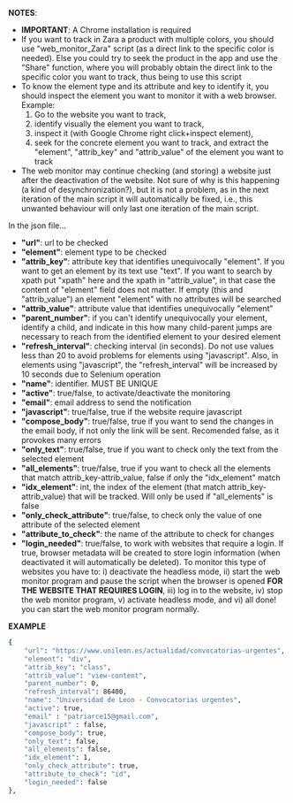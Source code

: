 **NOTES**: 
* **IMPORTANT**: A Chrome installation is required
* If you want to track in Zara a product with multiple colors, you should use "web_monitor_Zara" script (as a direct link to the specific color is needed). Else you could try to seek the product in the app and use the "Share" function, where you will probably obtain the direct link to the specific color you want to track, thus being to use this script
* To know the element type and its attribute and key to identify it, you should inspect the element you want to monitor it with a web browser. Example: 
     1) Go to the website you want to track, 
     2) identify visually the element you want to track, 
     3) inspect it (with Google Chrome right click+inspect element), 
     4) seek for the concrete element you want to track, and extract the "element", "attrib_key" and "attrib_value" of the element you want to track 
* The web monitor may continue checking (and storing) a website just after the deactivation of the website. Not sure of why is this happening (a kind of desynchronization?), but it is not a problem, as in the next iteration of the main script it will automatically be fixed, i.e., this unwanted behaviour will only last one iteration of the main script. 
 
In the json file...
* **"url"**: url to be checked
* **"element"**: element type to be checked
* **"attrib_key"**: attribute key that identifies unequivocally "element". If you want to get an element by its text use "text". If you want to search by xpath put "xpath" here and the xpath in "attrib_value", in that case the content of "element" field does not matter. If empty (this and "attrib_value") an element "element" with no attributes will be searched
* **"attrib_value"**: attribute value that identifies unequivocally "element"
* **"parent_number"**: if you can't identify unequivocally your element, identify a child, and indicate in this how many child-parent jumps are necessary to reach from the identified element to your desired element
* **"refresh_interval"**: checking interval (in seconds). Do not use values less than 20 to avoid problems for elements using "javascript". Also, in elements using "javascript", the "refresh_interval" will be increased by 10 seconds due to Selenium operation
* **"name"**: identifier. MUST BE UNIQUE
* **"active"**: true/false, to activate/deactivate the monitoring
* **"email"**: email address to send the notification
* **"javascript"**: true/false, true if the website require javascript
* **"compose_body"**: true/false, true if you want to send the changes in the email body, if not only the link will be sent. Recomended false, as it provokes many errors
* **"only_text"**: true/false, true if you want to check only the text from the selected element
* **"all_elements"**: true/false, true if you want to check all the elements that match attrib_key-attrib_value, false if only the "idx_element" match
* **"idx_element"**: int, the index of the element (that match attrib_key-attrib_value) that will be tracked. Will only be used if "all_elements" is false
* **"only_check_attribute"**: true/false, to check only the value of one attribute of the selected element
* **"attribute_to_check"**: the name of the attribute to check for changes
* **"login_needed"**: true/false, to work with websites that require a login. If true, browser metadata will be created to store login information (when deactivated it will automatically be deleted). To monitor this type of websites you have to: i) deactivate the headless mode, ii) start the web monitor program and pause the script when the browser is opened **FOR THE WEBSITE THAT REQUIRES LOGIN**, iii) log in to the website, iv) stop the web monitor program, v) activate headless mode, and vi) all done! you can start the web monitor program normally. 

**EXAMPLE**
```sh
{
    "url": "https://www.unileon.es/actualidad/convocatorias-urgentes",
    "element": "div",
    "attrib_key": "class",
    "attrib_value": "view-content",
    "parent_number": 0,
    "refresh_interval": 86400,
    "name": "Universidad de Leon - Convocatorias urgentes",
    "active": true,
    "email" : "patriarce15@gmail.com",
    "javascript" : false,
    "compose_body": true,
    "only_text": false,
    "all_elements": false,
    "idx_element": 1,
    "only_check_attribute": true,
    "attribute_to_check": "id",
    "login_needed": false
},
```